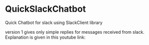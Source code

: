 # QuickSlackChatbot
Quick Chatbot for slack using SlackClient library

version 1 gives only simple replies for messages received from slack.
Explanation is given in this youtube link:

